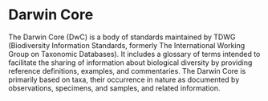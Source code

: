 # Darwin Core

The Darwin Core (DwC) is a body of standards maintained by TDWG (Biodiversity Information Standards, formerly The International Working Group on Taxonomic Databases).
It includes a glossary of terms intended to facilitate the sharing of information about biological diversity by providing reference definitions, examples, and commentaries. The Darwin Core is primarily based on taxa, their occurrence in nature as documented by observations, specimens, and samples, and related information.
